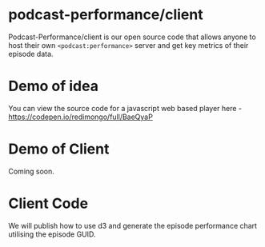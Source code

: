 # podcast-performance/client
Podcast-Performance/client is our open source code that allows anyone to host their own `<podcast:performance>` server and get key metrics of their episode data.

# Demo of idea
You can view the source code for a javascript web based player here - https://codepen.io/redimongo/full/BaeQyaP 

# Demo of Client
Coming soon.

# Client Code
We will publish how to use d3 and generate the episode performance chart utilising the episode GUID.
